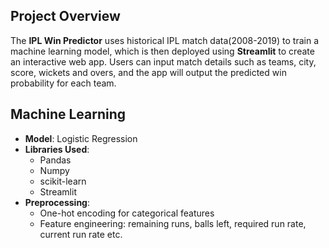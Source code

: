 ## Project Overview 
The **IPL Win Predictor** uses historical IPL match data(2008-2019) to train a machine learning model, which is then deployed using **Streamlit** to create an interactive web app. Users can input match details such as teams, city, score, wickets and overs, and the app will output the predicted win probability for each team.

## Machine Learning

- **Model**: Logistic Regression 
- **Libraries Used**:
  - Pandas
  - Numpy
  - scikit-learn
  - Streamlit
- **Preprocessing**:
  - One-hot encoding for categorical features
  - Feature engineering: remaining runs, balls left, required run rate, current run rate etc.
